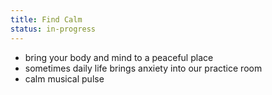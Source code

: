 ```yaml
---
title: Find Calm
status: in-progress
---
```


- bring your body and mind to a peaceful place
- sometimes daily life brings anxiety into our practice room
- calm musical pulse
